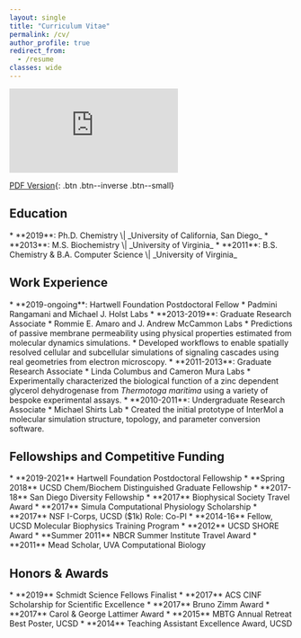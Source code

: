 ```yaml
---
layout: single
title: "Curriculum Vitae"
permalink: /cv/
author_profile: true
redirect_from:
  - /resume
classes: wide
---
```


<embed src="https://sumanbogati.github.io/sample.pdf" type="application/pdf" />


[PDF Version](https://drive.google.com/file/d/1LPJx0k7CLqru35XLSchfl-oqAx2EudOT/view?usp=sharing){: .btn .btn--inverse .btn--small}

<h2>Education</h2>
* **2019**: Ph.D. Chemistry \| _University of California, San Diego_
* **2013**: M.S. Biochemistry \| _University of Virginia_
* **2011**: B.S. Chemistry & B.A. Computer Science \| _University of Virginia_

<h2>Work Experience</h2>
* **2019-ongoing**: Hartwell Foundation Postdoctoral Fellow
  * Padmini Rangamani and Michael J. Holst Labs
* **2013-2019**: Graduate Research Associate
  * Rommie E. Amaro and J. Andrew McCammon Labs
  * Predictions of passive membrane permeability using physical properties estimated from molecular dynamics simulations.
  * Developed workflows to enable spatially resolved cellular and
    subcellular simulations of signaling cascades using real
    geometries from electron microscopy.
* **2011-2013**: Graduate Research Associate
  * Linda Columbus and Cameron Mura Labs
  * Experimentally characterized the biological function of a zinc
    dependent glycerol dehydrogenase from <i>Thermotoga maritima</i>
    using a variety of bespoke experimental assays.
* **2010-2011**: Undergraduate Research Associate
  * Michael Shirts Lab
  * Created the initial prototype of InterMol a molecular simulation structure,
  	topology, and parameter conversion software.

<h2>Fellowships and Competitive Funding</h2>
* **2019-2021**     Hartwell Foundation Postdoctoral Fellowship
* **Spring 2018**   UCSD Chem/Biochem Distinguished Graduate Fellowship
* **2017-18**       San Diego Diversity Fellowship
* **2017**          Biophysical Society Travel Award <a href=
"/assets/images/2017-Biophys_Travel.jpeg" rel="permalink"><i class="fas fa-link fa-sm" aria-hidden="true" title="permalink"></i></a>
* **2017**          Simula Computational Physiology Scholarship <a href=
"/assets/images/2017-SUURPh.jpeg" rel="permalink"><i class="fas fa-link fa-sm" aria-hidden="true" title="permalink"></i></a>
* **2017**          NSF I-Corps, UCSD ($1k) Role: Co-PI
* **2014-16**       Fellow, UCSD Molecular Biophysics Training Program
* **2012**          UCSD SHORE Award
* **Summer 2011**   NBCR Summer Institute Travel Award
* **2011**          Mead Scholar, UVA Computational Biology

<h2>Honors & Awards</h2>
* **2019**  Schmidt Science Fellows Finalist <a href=
"/assets/images/2019-SchmidtScienceFellows.jpeg" rel="permalink"><i class="fas fa-link fa-sm" aria-hidden="true" title="permalink"></i></a>
* **2017**  ACS CINF Scholarship for Scientific Excellence <a href=
"/assets/images/2017-CINF.jpeg" rel="permalink"><i class="fas fa-link fa-sm" aria-hidden="true" title="permalink"></i></a>
* **2017**  Bruno Zimm Award
* **2017**  Carol & George Lattimer Award <a href=
"/assets/images/2018-Lattimer.jpeg" rel="permalink"><i class="fas fa-link fa-sm" aria-hidden="true" title="permalink"></i></a>
* **2015**  MBTG Annual Retreat Best Poster, UCSD
* **2014**  Teaching Assistant Excellence Award, UCSD
